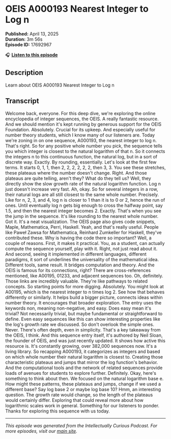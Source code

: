 # OEIS A000193 Nearest Integer to Log n

**Published:** April 13, 2025  
**Duration:** 3m 56s  
**Episode ID:** 17692967

🎧 **[Listen to this episode](https://intellectuallycurious.buzzsprout.com/2529712/episodes/17692967-oeis-a000193-nearest-integer-to-log-n)**

## Description

Learn about OEIS A000193 Nearest Integer to Log n

## Transcript

Welcome back, everyone. For this deep dive, we're exploring the online encyclopedia of integer sequences, the OEIS. A really fantastic resource. And we should mention it's kept running by generous support for the OEIS Foundation. Absolutely. Crucial for its upkeep. And especially useful for number theory students, which I know many of our listeners are. Today we're zoning in on one sequence, A000193, the nearest integer to log n. That's right. So for any positive whole number you pick, the sequence tells you which integer is closest to the natural logarithm of that n. So it connects the integers n to this continuous function, the natural log, but in a sort of discrete way. Exactly. By rounding, essentially. Let's look at the first few terms. It starts 0, 1, 1, then 2, 2, 2, 2, 2, 2, then 3, 3. You see these stretches, these plateaus where the number doesn't change. Right. And those plateaus are quite telling, aren't they? What do they tell us? Well, they directly show the slow growth rate of the natural logarithm function. Log n just doesn't increase very fast. Ah, okay. So for several integers in a row, their natural logs are all still closest to the same whole number. Precisely. Like for n, 2, 3, and 4, log n is closer to 1 than it is to 0 or 2, hence the run of ones. Until eventually log n gets big enough to cross the halfway point, say 1.5, and then the nearest integer becomes 2. Exactly. That's when you see the jump in the sequence. It's like rounding to the nearest whole number. Got it. It's a neat visualization. The OEIS page also gives code snippets, Maple, Mathematica, Perri, Haskell. Yeah, and that's really useful. People like Paweł Zawsa for Mathematica, Reinhard Zumkeller for Haskell, they've contributed these. Why is having the code there so important? Well, a couple of reasons. First, it makes it practical. You, as a student, can actually compute the sequence yourself, play with it. Right, not just read about it. And second, seeing it implemented in different languages, different paradigms, it sort of underlines the universality of the mathematical idea. Different tools, same result. It bridges computation and theory. And the OEIS is famous for its connections, right? There are cross-references mentioned, like A00195, 01233, and adjacent sequences too. Oh, definitely. Those links are incredibly valuable. They're like pathways to related concepts. So starting points for more digging. Absolutely. You might look at A00195, which is the nearest integer to n times log 2. See how that behaves differently or similarly. It helps build a bigger picture, connects ideas within number theory. It encourages that broader exploration. The entry uses the keywords non, meaning non-negative, and easy. Does easy mean it's trivial? Not necessarily trivial, but maybe fundamental or straightforward to define. Even easy sequences like this can show interesting properties like the log's growth rate we discussed. So don't overlook the simple ones. Never. There's often depth, even in simplicity. That's a key takeaway from the OEIS, I think. And this sequence entry itself, it's authored by Neil Sloan, the founder of OEIS, and was just recently updated. It shows how active this resource is. It's constantly growing, over 382,000 sequences now. It's a living library. So recapping A000193, it categorizes as integers and based on which whole number their natural logarithm is closest to. Creating those characteristic plateaus and jumps that mirror the log function's behavior. And the computational tools and the network of related sequences provide loads of avenues for students to explore further. Definitely. Okay, here's something to think about then. We focused on the natural logarithm base e. How might these patterns, these plateaus and jumps, change if we used a different base? Say log base 2 or maybe log base 10? Hmm, an interesting question. The growth rate would change, so the length of the plateaus would certainly differ. Exploring that could reveal more about how logarithmic scales work in general. Something for our listeners to ponder. Thanks for exploring this sequence with us today.

---
*This episode was generated from the Intellectually Curious Podcast. For more episodes, visit our [main site](https://intellectuallycurious.buzzsprout.com).*
